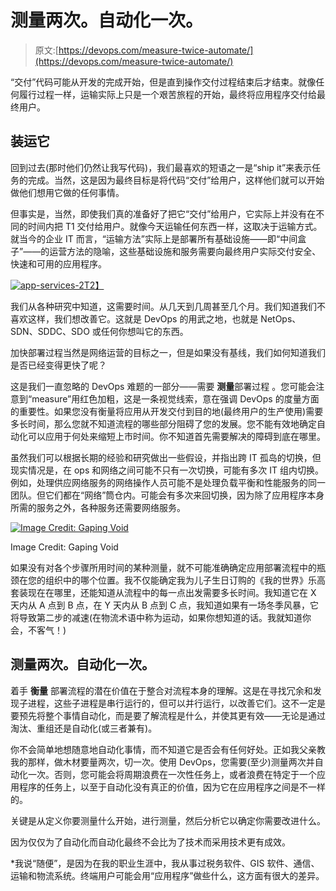 # 测量两次。自动化一次。

> 原文:[https://devops.com/measure-twice-automate/](https://devops.com/measure-twice-automate/)

“交付”代码可能从开发的完成开始，但是直到操作交付过程结束后才结束。就像任何履行过程一样，运输实际上只是一个艰苦旅程的开始，最终将应用程序交付给最终用户。

## 装运它

回到过去(那时他们仍然让我写代码)，我们最喜欢的短语之一是“ship it”来表示任务的完成。当然，这是因为最终目标是将代码“交付”给用户，这样他们就可以开始做他们想用它做的任何事情。

但事实是，当然，即使我们真的准备好了把它“交付”给用户，它实际上并没有在不同的时间内把 T1 交付给用户。就像今天运输任何东西一样，这取决于运输方式。就当今的企业 IT 而言，“运输方法”实际上是部署所有基础设施——即“中间盒子”——的运营方法的隐喻，这些基础设施和服务需要向最终用户实际交付安全、快速和可用的应用程序。

[![app-services-2](../Images/803c57bcfbe8dd04a3fe1f581a62dd72.png)T2】](https://devops.com/wp-content/uploads/2015/02/app-services-2.png)

我们从各种研究中知道，这需要时间。从几天到几周甚至几个月。我们知道我们不喜欢这样，我们想改善它。这就是 DevOps 的用武之地，也就是 NetOps、SDN、SDDC、SDO 或任何你想叫它的东西。

加快部署过程当然是网络运营的目标之一，但是如果没有基线，我们如何知道我们是否已经变得更快了呢？

这是我们一直忽略的 DevOps 难题的一部分——需要 **测量**部署过程 。您可能会注意到“measure”用红色加粗，这是一条视觉线索，意在强调 DevOps 的度量方面的重要性。如果您没有衡量将应用从开发交付到目的地(最终用户的生产使用)需要多长时间，那么您就不知道流程的哪些部分阻碍了您的发展。您不能有效地确定自动化可以应用于何处来缩短上市时间。你不知道首先需要解决的障碍到底在哪里。

虽然我们可以根据长期的经验和研究做出一些假设，并指出跨 IT 孤岛的切换，但现实情况是，在 ops 和网络之间可能不只有一次切换，可能有多次 IT 组内切换。例如，处理供应网络服务的网络操作人员可能不是处理负载平衡和性能服务的同一团队。但它们都在“网络”筒仓内。可能会有多次来回切换，因为除了应用程序本身所需的服务之外，各种服务还需要网络服务。

[![Image Credit: Gaping Void ](../Images/c29714b42e4bb5062400b315defa9157.png)](https://devops.com/wp-content/uploads/2015/02/six-sigma-gaping-void.jpg)

Image Credit: Gaping Void

如果没有对各个步骤所用时间的某种测量，就不可能准确确定应用部署流程中的瓶颈在您的组织中的哪个位置。我不仅能确定我为儿子生日订购的《我的世界》乐高套装现在在哪里，还能知道从流程中的每一点出发需要多长时间。我知道它在 X 天内从 A 点到 B 点，在 Y 天内从 B 点到 C 点，我知道如果有一场冬季风暴，它将导致第二步的减速(在物流术语中称为运动，如果你想知道的话。我就知道你会，不客气！)

## 测量两次。自动化一次。

着手 **衡量** 部署流程的潜在价值在于整合对流程本身的理解。这是在寻找冗余和发现子进程，这些子进程是串行运行的，但可以并行运行，以改善它们。这不一定是要预先将整个事情自动化，而是要了解流程是什么，并使其更有效——无论是通过淘汰、重组还是自动化(或三者兼有)。

你不会简单地想随意地自动化事情，而不知道它是否会有任何好处。正如我父亲教我的那样，做木材要量两次，切一次。使用 DevOps，您需要(至少)测量两次并自动化一次。否则，您可能会将周期浪费在一次性任务上，或者浪费在特定于一个应用程序的任务上，以至于自动化没有真正的价值，因为它在应用程序之间是不一样的。

关键是从定义你要测量什么开始，进行测量，然后分析它以确定你需要改进什么。

因为仅仅为了自动化而自动化最终不会比为了技术而采用技术更有成效。

*我说“随便”，是因为在我的职业生涯中，我从事过税务软件、GIS 软件、通信、运输和物流系统。终端用户可能会用“应用程序”做些什么，这方面有很大的差异。